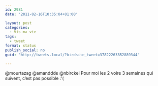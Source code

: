 ```yaml
---
id: 2981
date: '2011-02-16T10:35:04+01:00'

layout: post
categories:
  - Vis ma vie
tags:
  - tweet
format: status
publish_social: no
guid: 'http://tweets.local/?birdsite_tweet=37822263352889344'

---
```


@mourtazag @amanddde @nbirckel Pour moi les 2 voire 3 semaines qui suivent, c’est pas possible :'(